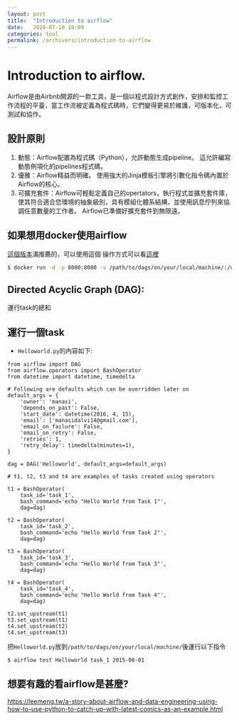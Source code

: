 ```yaml
---
layout: post
title:  "Introduction to airflow"
date:   2020-07-18 10:09
categories: tool
permalink: /archivers/introduction-to-airflow
---
```

# Introduction to airflow.

Airflow是由Airbnb開源的一款工具，是一個以程式設計方式創作，安排和監控工作流程的平臺，當工作流被定義為程式碼時，它們變得更易於維護，可版本化，可測試和協作。

## 設計原則

1. 動態：Airflow配置為程式碼（Python），允許動態生成pipeline。 這允許編寫動態例項化的pipelines程式碼。
2. 優雅：Airflow精益而明確。 使用強大的Jinja模板引擎將引數化指令碼內置於Airflow的核心。
3. 可擴充套件：Airflow可輕鬆定義自己的opertators，執行程式並擴充套件庫，使其符合適合您環境的抽象級別，具有模組化體系結構，並使用訊息佇列來協調任意數量的工作者。 Airflow已準備好擴充套件到無限遠。

## 如果想用docker使用airflow
[這個版本](https://github.com/puckel/docker-airflow)滿推薦的，可以使用這個
操作方式可以看[這裡](https://towardsdatascience.com/getting-started-with-airflow-using-docker-cd8b44dbff98)
```bash
$ docker run -d -p 8080:8080 -v /path/to/dags/on/your/local/machine/:/usr/local/airflow/dags puckel/docker-airflow webserver
```

## Directed Acyclic Graph (DAG):
運行task的總和

## 運行一個task
- `Helloworld.py`的內容如下:

```
from airflow import DAG
from airflow.operators import BashOperator
from datetime import datetime, timedelta

# Following are defaults which can be overridden later on
default_args = {
    'owner': 'manasi',
    'depends_on_past': False,
    'start_date': datetime(2016, 4, 15),
    'email': ['manasidalvi14@gmail.com'],
    'email_on_failure': False,
    'email_on_retry': False,
    'retries': 1,
    'retry_delay': timedelta(minutes=1),
}

dag = DAG('Helloworld', default_args=default_args)

# t1, t2, t3 and t4 are examples of tasks created using operators

t1 = BashOperator(
    task_id='task_1',
    bash_command='echo "Hello World from Task 1"',
    dag=dag)

t2 = BashOperator(
    task_id='task_2',
    bash_command='echo "Hello World from Task 2"',
    dag=dag)

t3 = BashOperator(
    task_id='task_3',
    bash_command='echo "Hello World from Task 3"',
    dag=dag)

t4 = BashOperator(
    task_id='task_4',
    bash_command='echo "Hello World from Task 4"',
    dag=dag)

t2.set_upstream(t1)
t3.set_upstream(t1)
t4.set_upstream(t2)
t4.set_upstream(t3)
```

把`Helloworld.py`放到`/path/to/dags/on/your/local/machine/`後運行以下指令

```
$ airflow test Helloworld task_1 2015-06-01
```

## 想要有趣的看airflow是甚麼?
https://leemeng.tw/a-story-about-airflow-and-data-engineering-using-how-to-use-python-to-catch-up-with-latest-comics-as-an-example.html

